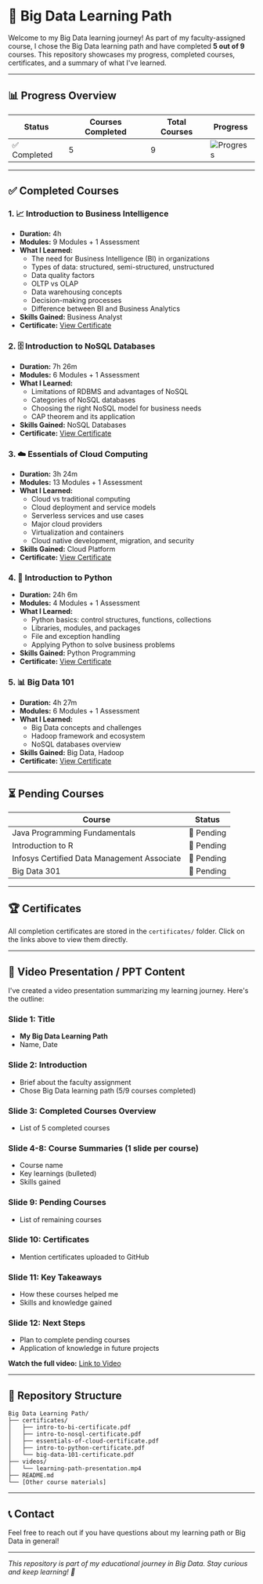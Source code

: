 # 🚀 Big Data Learning Path

Welcome to my Big Data learning journey! As part of my faculty-assigned course, I chose the Big Data learning path and have completed **5 out of 9** courses. This repository showcases my progress, completed courses, certificates, and a summary of what I've learned.

---

## 📊 Progress Overview

| Status | Courses Completed | Total Courses | Progress |
|--------|-------------------|---------------|----------|
| ✅ Completed | 5 | 9 | ![Progress](https://progress-bar.dev/56?title=56%25) |

---

## ✅ Completed Courses

### 1. 📈 Introduction to Business Intelligence
- **Duration:** 4h
- **Modules:** 9 Modules + 1 Assessment
- **What I Learned:**
  - The need for Business Intelligence (BI) in organizations
  - Types of data: structured, semi-structured, unstructured
  - Data quality factors
  - OLTP vs OLAP
  - Data warehousing concepts
  - Decision-making processes
  - Difference between BI and Business Analytics
- **Skills Gained:** Business Analyst
- **Certificate:** [View Certificate](./certificates/intro-to-bi-certificate.pdf)

### 2. 🗄️ Introduction to NoSQL Databases
- **Duration:** 7h 26m
- **Modules:** 6 Modules + 1 Assessment
- **What I Learned:**
  - Limitations of RDBMS and advantages of NoSQL
  - Categories of NoSQL databases
  - Choosing the right NoSQL model for business needs
  - CAP theorem and its application
- **Skills Gained:** NoSQL Databases
- **Certificate:** [View Certificate](./certificates/intro-to-nosql-certificate.pdf)

### 3. ☁️ Essentials of Cloud Computing
- **Duration:** 3h 24m
- **Modules:** 13 Modules + 1 Assessment
- **What I Learned:**
  - Cloud vs traditional computing
  - Cloud deployment and service models
  - Serverless services and use cases
  - Major cloud providers
  - Virtualization and containers
  - Cloud native development, migration, and security
- **Skills Gained:** Cloud Platform
- **Certificate:** [View Certificate](./certificates/essentials-of-cloud-certificate.pdf)

### 4. 🐍 Introduction to Python
- **Duration:** 24h 6m
- **Modules:** 4 Modules + 1 Assessment
- **What I Learned:**
  - Python basics: control structures, functions, collections
  - Libraries, modules, and packages
  - File and exception handling
  - Applying Python to solve business problems
- **Skills Gained:** Python Programming
- **Certificate:** [View Certificate](./certificates/intro-to-python-certificate.pdf)

### 5. 📊 Big Data 101
- **Duration:** 4h 27m
- **Modules:** 6 Modules + 1 Assessment
- **What I Learned:**
  - Big Data concepts and challenges
  - Hadoop framework and ecosystem
  - NoSQL databases overview
- **Skills Gained:** Big Data, Hadoop
- **Certificate:** [View Certificate](./certificates/big-data-101-certificate.pdf)

---

## ⏳ Pending Courses

| Course | Status |
|--------|--------|
| Java Programming Fundamentals | 🔄 Pending |
| Introduction to R | 🔄 Pending |
| Infosys Certified Data Management Associate | 🔄 Pending |
| Big Data 301 | 🔄 Pending |

---

## 🏆 Certificates

All completion certificates are stored in the `certificates/` folder. Click on the links above to view them directly.

---

## 🎥 Video Presentation / PPT Content

I've created a video presentation summarizing my learning journey. Here's the outline:

### Slide 1: Title
- **My Big Data Learning Path**
- Name, Date

### Slide 2: Introduction
- Brief about the faculty assignment
- Chose Big Data learning path (5/9 courses completed)

### Slide 3: Completed Courses Overview
- List of 5 completed courses

### Slide 4-8: Course Summaries (1 slide per course)
- Course name
- Key learnings (bulleted)
- Skills gained

### Slide 9: Pending Courses
- List of remaining courses

### Slide 10: Certificates
- Mention certificates uploaded to GitHub

### Slide 11: Key Takeaways
- How these courses helped me
- Skills and knowledge gained

### Slide 12: Next Steps
- Plan to complete pending courses
- Application of knowledge in future projects

**Watch the full video:** [Link to Video](./videos/learning-path-presentation.mp4)

---

## 📁 Repository Structure

```
Big Data Learning Path/
├── certificates/
│   ├── intro-to-bi-certificate.pdf
│   ├── intro-to-nosql-certificate.pdf
│   ├── essentials-of-cloud-certificate.pdf
│   ├── intro-to-python-certificate.pdf
│   └── big-data-101-certificate.pdf
├── videos/
│   └── learning-path-presentation.mp4
├── README.md
└── [Other course materials]
```

---

## 📞 Contact

Feel free to reach out if you have questions about my learning path or Big Data in general!

---

*This repository is part of my educational journey in Big Data. Stay curious and keep learning! 🌟*